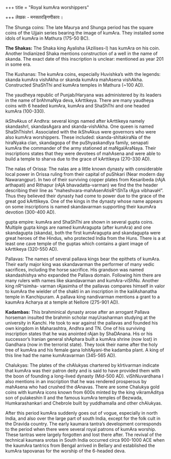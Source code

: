 +++
title = "Royal kumAra worshippers"

+++
लेखकः - मनसतरङ्गिणीकारः।

The Shunga coins: The late Maurya and Shunga period has the square coins
of the Ujjain series bearing the image of kumAra. They installed some
idols of kumAra in Mathura (175-50 BC).

**The Shakas:** The Shaka king Ayalisha (Azilises-I) has kumAra on his
coin. Another Indianized Shaka mentions construction of a well in the
name of skanda. The exact date of this inscription is unclear: mentioned
as year 201 in some era.

The Kushanas: The kumAra coins, especially Huvishka’s with the legends:
skanda kumAra vishAkha or skanda kumAra mahAsena vishAkha. Constructed
ShaShThi and kumAra temples in Mathura (\~100 AD).  
  
The yaudheya republic of Punjab/Haryana was administered by its leaders
in the name of brAhmaNya deva, kArttikeya. There are many yaudheya coins
with 6 headed kumAra, kumAra and ShaShThi and one headed kumAra
(100-330).

ikShvAkus of Andhra: several kings named after kArttikeya namely
skandashrI, skandasAgara and skanda-vishAkha. One queen is named
ShaShThishrI. Associated with the ikShvAkus were governors who were also
kumAra worshippers. These included: skanda-shItakiraNa of the hiraNyaka
clan, skandagopa of the puShyaskandIya family, senapati kumAra the
commander of the army stationed at maNgalAraNaya. Their inscriptions
states that they were devotees of mahAsena and were able to build a
temple to sharva due to the grace of kArttikeya (270-330 AD).

The nalas of Orissa: The nalas are a little known dynasty with
considerable local power in Orissa ruling from their capital of puShkari
(Near modern day Nawarangpur). In two of their surviving copper plates
from Kesaribeda (rAjA arthapati) and Rithapur (rAjA bhavadatta-varman)
we find the the header describing their line as
“maheshvara-mahAsenAtisR^iShTa rAjya vibhavaH”. Thus they believed
their dynasty had come to power due to the grace of the great god
kArttikeya. One of the kings in the dynasty whose name appears on some
inscriptions is named skandavarman supporting their kaumAra devotion
(300-400 AD).

gupta empire: kumAra and ShaShThi are shown in several gupta coins.
Multiple gupta kings are named kumAragupta (after kumAra) and one
skandagupta (skanda), both the first kumAragupta and skandagupta were
great heroes of the Hindus, who protected India from the Huns. There is
a at least one cave temple of the guptas which contains a giant image of
kArttikeya (320-550 AD).

Pallavas: The names of several pallava kings bear the epithets of
kumAra. Their early major king was skandavarman the performer of many
vedic sacrifices, including the horse sacrifice. His grandson was named
skandashishya who expanded the Pallava domain. Following him there are
many rulers with names like skandavarman and kumAra-viShNu. Another king
nR^isimha- varman rAjasimha of the pallavas compares himself in valor to
kumAra the wielder of the shakti in an inscription in the kailAshanatha
temple in Kanchipuram. A pallava king nandivarman mentions a grant to a
kaumAra Acharya at a temple at Nellore (275-901 AD).

**Kadambas:** This brahminical dynasty arose after an arrogant Pallava
horseman insulted the brahmin scholar mayUrasharman studying at the
university in Kanchi. He took to war against the pallavas and founded
his own kingdom in Maharashtra, Andhra and TN. One of his surviving
inscription states that he was anointed rAjan by ShaDAnana. His or his
successor’s Iranian general shAphara built a kumAra shrine (now lost) in
Gandhara (now in the terrorist state). They took their name after the
holy tree of kumAra and his female gana lohitAyani-the kadamba plant. A
king of this line had the name kumAravarman (345-565 AD).

Chalukyas: The plates of the chAlukyas chartered by kIrtivarman indicate
that kumAra was their patron deity and is said to have provided them
with the boon of founding a long-lived dynasty (Mid-500 AD).
viShNuvardhana I also mentions in an inscription that he was rendered
prosperous by mahAsena who had crushed the dAnavas. There are some
Chalukya gold coins with kumAra icons known from 600s minted by the king
vikramAditya son of pulakeshin II and the famous kumAra temples of
Bezwada, Humkarashankari and Chebrole built by yuddhamalla and other
chAlukyas.

After this period kumAra suddenly goes out of vogue, especially in north
India, and also over the large part of south India, except for the folk
cult in the Dravida country. The early kaumara tantra’s development
corresponds to the period when there were several royal patrons of
kumAra worship. These tantras were largely forgotten and lost there
after. The revival of the technical kaumara srotas in South India
occurred circa 900-1000 ACE when the kaumAra tantrics from Bengal
arrived in Bellary and established the kumAra tapovanas for the worship
of the 6-headed deva.
